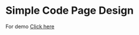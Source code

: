 <h1> Simple Code Page Design</h1>

For demo <a href="https://code-page.herokuapp.com/" target="_blank"> Click here</a>
